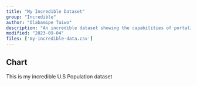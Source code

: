 ```yaml
---
title: "My Incredible Dataset"
group: "Incredible"
author: "Olabamipe Taiwo"
description: "An incredible dataset showing the capabilities of portalJs"
modified: "2023-09-04"
files: ['my-incredible-data.csv']
---
```



## Chart


This is my incredible U.S Population dataset

<LineChart 
    title="US Population By Decade"  
    xAxis="Year"
    yAxis="Population (mi)" 
    data="my-incredible-data.csv"
/>